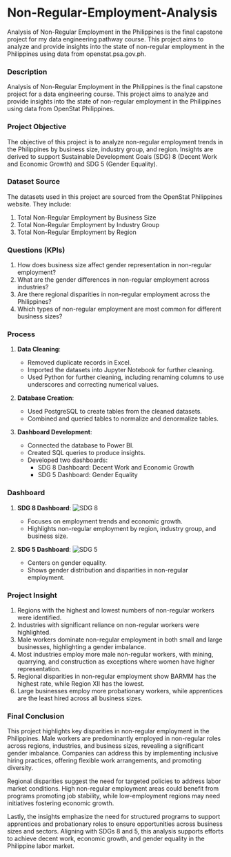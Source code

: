 # Non-Regular-Employment-Analysis
Analysis of Non-Regular Employment in the Philippines is the final capstone project for my data engineering pathway course. This project aims to analyze and provide insights into the state of non-regular employment in the Philippines using data from openstat.psa.gov.ph.

### Description
Analysis of Non-Regular Employment in the Philippines is the final capstone project for a data engineering course. This project aims to analyze and provide insights into the state of non-regular employment in the Philippines using data from OpenStat Philippines.

### Project Objective
The objective of this project is to analyze non-regular employment trends in the Philippines by business size, industry group, and region. Insights are derived to support Sustainable Development Goals (SDG) 8 (Decent Work and Economic Growth) and SDG 5 (Gender Equality).

### Dataset Source
The datasets used in this project are sourced from the OpenStat Philippines website. They include:
1. Total Non-Regular Employment by Business Size
2. Total Non-Regular Employment by Industry Group
3. Total Non-Regular Employment by Region

### Questions (KPIs)
1. How does business size affect gender representation in non-regular employment?
2. What are the gender differences in non-regular employment across industries?
3. Are there regional disparities in non-regular employment across the Philippines?
4. Which types of non-regular employment are most common for different business sizes?

### Process
1. **Data Cleaning**:
   - Removed duplicate records in Excel.
   - Imported the datasets into Jupyter Notebook for further cleaning.
   - Used Python for further cleaning, including renaming columns to use underscores and correcting numerical values.

2. **Database Creation**:
   - Used PostgreSQL to create tables from the cleaned datasets.
   - Combined and queried tables to normalize and denormalize tables.

3. **Dashboard Development**:
   - Connected the database to Power BI.
   - Created SQL queries to produce insights.
   - Developed two dashboards:
     - SDG 8 Dashboard: Decent Work and Economic Growth
     - SDG 5 Dashboard: Gender Equality

### Dashboard
1. **SDG 8 Dashboard**:
![SDG 8](https://github.com/user-attachments/assets/941cd0c2-729b-4e8a-a246-b3a181bf45bc)
   - Focuses on employment trends and economic growth.
   - Highlights non-regular employment by region, industry group, and business size.

2. **SDG 5 Dashboard**:
![SDG 5](https://github.com/user-attachments/assets/1f202cab-98a9-469a-9271-3177e3e3713b)
   - Centers on gender equality.
   - Shows gender distribution and disparities in non-regular employment.

### Project Insight
1. Regions with the highest and lowest numbers of non-regular workers were identified.
2. Industries with significant reliance on non-regular workers were highlighted.
3. Male workers dominate non-regular employment in both small and large businesses, highlighting a gender imbalance.
4. Most industries employ more male non-regular workers, with mining, quarrying, and construction as exceptions where women have higher representation.
5. Regional disparities in non-regular employment show BARMM has the highest rate, while Region XII has the lowest.
6. Large businesses employ more probationary workers, while apprentices are the least hired across all business sizes.

### Final Conclusion
This project highlights key disparities in non-regular employment in the Philippines. Male workers are predominantly employed in non-regular roles across regions, industries, and business sizes, revealing a significant gender imbalance. Companies can address this by implementing inclusive hiring practices, offering flexible work arrangements, and promoting diversity.

Regional disparities suggest the need for targeted policies to address labor market conditions. High non-regular employment areas could benefit from programs promoting job stability, while low-employment regions may need initiatives fostering economic growth.

Lastly, the insights emphasize the need for structured programs to support apprentices and probationary roles to ensure opportunities across business sizes and sectors. Aligning with SDGs 8 and 5, this analysis supports efforts to achieve decent work, economic growth, and gender equality in the Philippine labor market.
